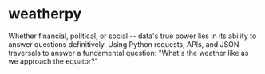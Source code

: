 # weatherpy
Whether financial, political, or social -- data's true power lies in its ability to answer questions definitively. Using Python requests, APIs, and JSON traversals to answer a fundamental question: "What's the weather like as we approach the equator?"
